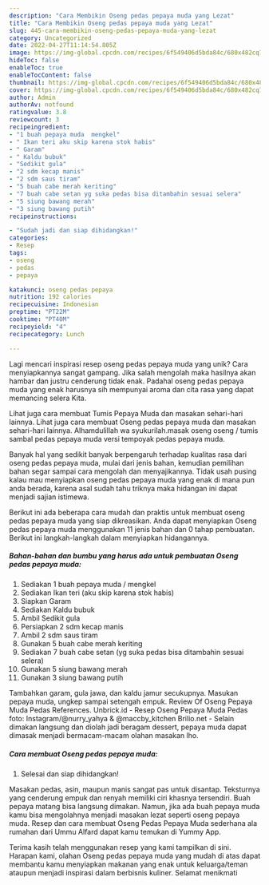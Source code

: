 ```yaml
---
description: "Cara Membikin Oseng pedas pepaya muda yang Lezat"
title: "Cara Membikin Oseng pedas pepaya muda yang Lezat"
slug: 445-cara-membikin-oseng-pedas-pepaya-muda-yang-lezat
category: Uncategorized
date: 2022-04-27T11:14:54.805Z
image: https://img-global.cpcdn.com/recipes/6f549406d5bda84c/680x482cq70/oseng-pedas-pepaya-muda-foto-resep-utama.jpg
hideToc: false
enableToc: true
enableTocContent: false
thumbnail: https://img-global.cpcdn.com/recipes/6f549406d5bda84c/680x482cq70/oseng-pedas-pepaya-muda-foto-resep-utama.jpg
cover: https://img-global.cpcdn.com/recipes/6f549406d5bda84c/680x482cq70/oseng-pedas-pepaya-muda-foto-resep-utama.jpg
author: Admin
authorAv: notfound
ratingvalue: 3.8
reviewcount: 3
recipeingredient:
- "1 buah pepaya muda  mengkel"
- " Ikan teri aku skip karena stok habis"
- " Garam"
- " Kaldu bubuk"
- "Sedikit gula"
- "2 sdm kecap manis"
- "2 sdm saus tiram"
- "5 buah cabe merah keriting"
- "7 buah cabe setan yg suka pedas bisa ditambahin sesuai selera"
- "5 siung bawang merah"
- "3 siung bawang putih"
recipeinstructions:

- "Sudah jadi dan siap dihidangkan!"
categories:
- Resep
tags:
- oseng
- pedas
- pepaya

katakunci: oseng pedas pepaya 
nutrition: 192 calories
recipecuisine: Indonesian
preptime: "PT22M"
cooktime: "PT40M"
recipeyield: "4"
recipecategory: Lunch

---
```





Lagi mencari inspirasi resep oseng pedas pepaya muda yang unik? Cara menyiapkannya sangat gampang. Jika salah mengolah maka hasilnya akan hambar dan justru cenderung tidak enak. Padahal oseng pedas pepaya muda yang enak harusnya sih mempunyai aroma dan cita rasa yang dapat memancing selera Kita.





Lihat juga cara membuat Tumis Pepaya Muda dan masakan sehari-hari lainnya. Lihat juga cara membuat Oseng pedas pepaya muda dan masakan sehari-hari lainnya. Alhamdulillah wa syukurilah.masak oseng oseng / tumis sambal pedas pepaya muda versi tempoyak pedas pepaya muda.

Banyak hal yang sedikit banyak berpengaruh terhadap kualitas rasa dari oseng pedas pepaya muda, mulai dari jenis bahan, kemudian pemilihan bahan segar sampai cara mengolah dan menyajikannya. Tidak usah pusing kalau mau menyiapkan oseng pedas pepaya muda yang enak di mana pun anda berada, karena asal sudah tahu triknya maka hidangan ini dapat menjadi sajian istimewa.






Berikut ini ada beberapa cara mudah dan praktis untuk membuat oseng pedas pepaya muda yang siap dikreasikan. Anda dapat menyiapkan Oseng pedas pepaya muda menggunakan 11 jenis bahan dan 0 tahap pembuatan. Berikut ini langkah-langkah dalam menyiapkan hidangannya.

<!--inarticleads1-->

##### Bahan-bahan dan bumbu yang harus ada untuk pembuatan Oseng pedas pepaya muda:

1. Sediakan 1 buah pepaya muda / mengkel
1. Sediakan  Ikan teri (aku skip karena stok habis)
1. Siapkan  Garam
1. Sediakan  Kaldu bubuk
1. Ambil Sedikit gula
1. Persiapkan 2 sdm kecap manis
1. Ambil 2 sdm saus tiram
1. Gunakan 5 buah cabe merah keriting
1. Sediakan 7 buah cabe setan (yg suka pedas bisa ditambahin sesuai selera)
1. Gunakan 5 siung bawang merah
1. Gunakan 3 siung bawang putih


Tambahkan garam, gula jawa, dan kaldu jamur secukupnya. Masukan pepaya muda, ungkep sampai setengah empuk. Review Of Oseng Pepaya Muda Pedas References. Unbrick.id - Resep Oseng Pepaya Muda Pedas foto: Instagram/@nurry_yahya &amp; @maccby_kitchen Brilio.net - Selain dimakan langsung dan diolah jadi beragam dessert, pepaya muda dapat dimasak menjadi bermacam-macam olahan masakan lho. 

<!--inarticleads2-->

##### Cara membuat Oseng pedas pepaya muda:


1. Selesai dan siap dihidangkan!

Masakan pedas, asin, maupun manis sangat pas untuk disantap. Teksturnya yang cenderung empuk dan renyah memiliki ciri khasnya tersendiri. Buah pepaya matang bisa langsung dimakan. Namun, jika ada buah pepaya muda kamu bisa mengolahnya menjadi masakan lezat seperti oseng pepaya muda. Resep dan cara membuat Oseng Pedas Pepaya Muda sederhana ala rumahan dari Ummu Alfard dapat kamu temukan di Yummy App. 

Terima kasih telah menggunakan resep yang kami tampilkan di sini. Harapan kami, olahan Oseng pedas pepaya muda yang mudah di atas dapat membantu kamu menyiapkan makanan yang enak untuk keluarga/teman ataupun menjadi inspirasi dalam berbisnis kuliner. Selamat menikmati
